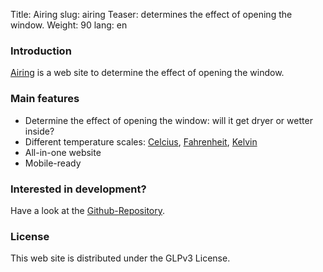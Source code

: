 Title: Airing
slug: airing
Teaser: determines the effect of opening the window.
Weight: 90
lang: en

### Introduction

[Airing](https://clemensbartz.github.io/airing/) is a web site to determine the effect of opening the window.

### Main features

- Determine the effect of opening the window: will it get dryer or wetter inside?
- Different temperature scales: [Celcius](https://clemensbartz.github.io/airing/?c), [Fahrenheit](https://clemensbartz.github.io/airing/?f), [Kelvin](https://clemensbartz.github.io/airing/?k)
- All-in-one website
- Mobile-ready

### Interested in development?

Have a look at the [Github-Repository](https://github.com/clemensbartz/airing).

### License

This web site is distributed under the GLPv3 License. 
